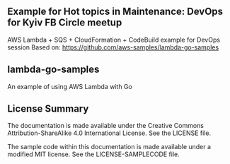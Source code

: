 ## Example for Hot topics in Maintenance: DevOps for Kyiv FB Circle meetup
AWS Lambda + SQS + CloudFormation + CodeBuild example for DevOps session
Based on: https://github.com/aws-samples/lambda-go-samples

## lambda-go-samples

An example of using AWS Lambda with Go

## License Summary

The documentation is made available under the Creative Commons Attribution-ShareAlike 4.0 International License. See the LICENSE file.

The sample code within this documentation is made available under a modified MIT license. See the LICENSE-SAMPLECODE file.
